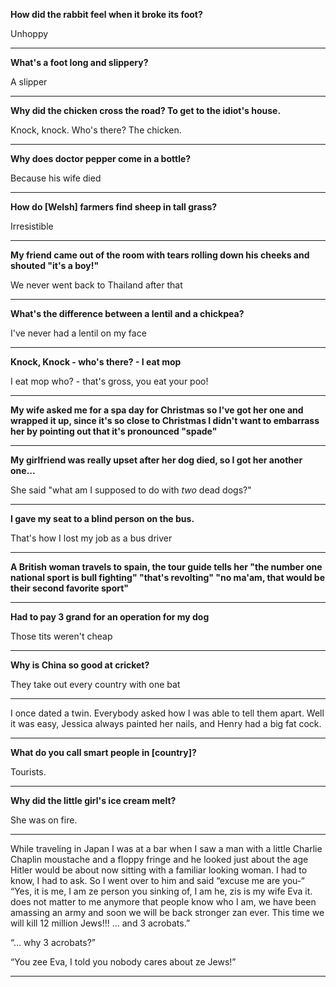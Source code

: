 **How did the rabbit feel when it broke its foot?**

Unhoppy

---

**What's a foot long and slippery?**

A slipper

---

**Why did the chicken cross the road? To get to the idiot's house.**

Knock, knock. Who's there? The chicken.

---

**Why does doctor pepper come in a bottle?**

Because his wife died

---

**How do [Welsh] farmers find sheep in tall grass?**

Irresistible

---

**My friend came out of the room with tears rolling down his cheeks and shouted "it's a boy!"**

We never went back to Thailand after that

---

**What's the difference between a lentil and a chickpea?**

I've never had a lentil on my face

---

**Knock, Knock - who's there? - I eat mop**

I eat mop who? - that's gross, you eat your poo!

---

**My wife asked me for a spa day for Christmas so I've got her one and wrapped it up, since it's so close to Christmas I didn't want to embarrass her by pointing out that it's pronounced "spade"**

---

**My girlfriend was really upset after her dog died, so I got her another one...**

She said "what am I supposed to do with *two* dead dogs?"

---

**I gave my seat to a blind person on the bus.**

That's how I lost my job as a bus driver

---

**A British woman travels to spain, the tour guide tells her "the number one national sport is bull fighting" "that's revolting" "no ma'am, that would be their second favorite sport"**

---

**Had to pay 3 grand for an operation for my dog**

Those tits weren't cheap

---

**Why is China so good at cricket?**

They take out every country with one bat

---


I once dated a twin. Everybody asked how I was able to tell them apart. Well it was easy, Jessica always painted her nails, and Henry had a big fat cock.

---
**What do you call smart people in [country]?**

Tourists.

---
**Why did the little girl's ice cream melt?**

She was on fire.

---
While traveling in Japan I was at a bar when I saw a man with a little Charlie Chaplin moustache and a floppy fringe and he looked just about the age Hitler would be about now sitting with a familiar looking woman. I had to know, I had to ask. So I went over to him and said “excuse me are you-“ 
“Yes, it is me, I am ze person you sinking of, I am he, zis is my wife Eva it. does not matter to me anymore that people know who I am, we have been amassing an army and soon we will be back stronger zan ever. This time we will kill 12 million Jews!!! … and 3 acrobats.”

“… why 3 acrobats?”

“You zee Eva, I told you nobody cares about ze Jews!”

---
